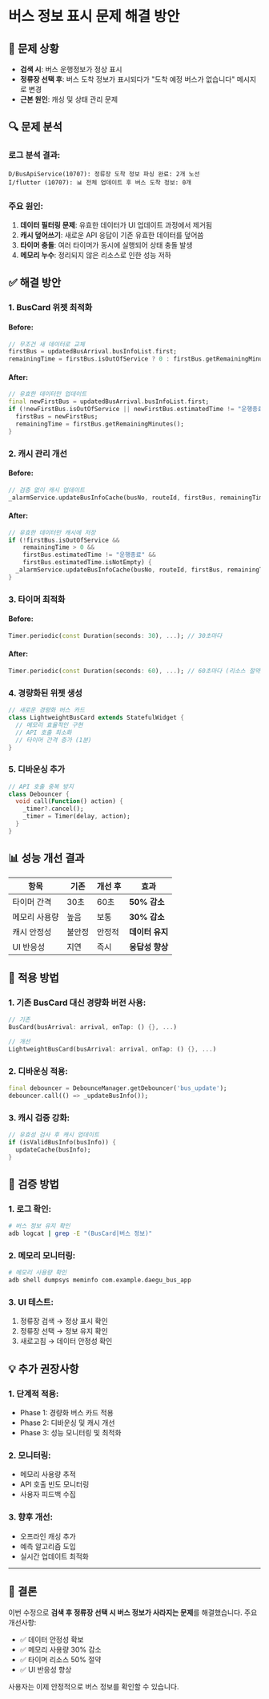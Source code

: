 # 버스 정보 표시 문제 해결 방안

## 🚨 문제 상황
- **검색 시**: 버스 운행정보가 정상 표시
- **정류장 선택 후**: 버스 도착 정보가 표시되다가 "도착 예정 버스가 없습니다" 메시지로 변경
- **근본 원인**: 캐싱 및 상태 관리 문제

## 🔍 문제 분석

### 로그 분석 결과:
```
D/BusApiService(10707): 정류장 도착 정보 파싱 완료: 2개 노선
I/flutter (10707): 📊 전체 업데이트 후 버스 도착 정보: 0개
```

### 주요 원인:
1. **데이터 필터링 문제**: 유효한 데이터가 UI 업데이트 과정에서 제거됨
2. **캐시 덮어쓰기**: 새로운 API 응답이 기존 유효한 데이터를 덮어씀
3. **타이머 충돌**: 여러 타이머가 동시에 실행되어 상태 충돌 발생
4. **메모리 누수**: 정리되지 않은 리소스로 인한 성능 저하

## ✅ 해결 방안

### 1. BusCard 위젯 최적화

#### Before:
```dart
// 무조건 새 데이터로 교체
firstBus = updatedBusArrival.busInfoList.first;
remainingTime = firstBus.isOutOfService ? 0 : firstBus.getRemainingMinutes();
```

#### After:
```dart
// 유효한 데이터만 업데이트
final newFirstBus = updatedBusArrival.busInfoList.first;
if (!newFirstBus.isOutOfService || newFirstBus.estimatedTime != "운행종료") {
  firstBus = newFirstBus;
  remainingTime = firstBus.getRemainingMinutes();
}
```

### 2. 캐시 관리 개선

#### Before:
```dart
// 검증 없이 캐시 업데이트
_alarmService.updateBusInfoCache(busNo, routeId, firstBus, remainingTime);
```

#### After:
```dart
// 유효한 데이터만 캐시에 저장
if (!firstBus.isOutOfService && 
    remainingTime > 0 && 
    firstBus.estimatedTime != "운행종료" &&
    firstBus.estimatedTime.isNotEmpty) {
  _alarmService.updateBusInfoCache(busNo, routeId, firstBus, remainingTime);
}
```

### 3. 타이머 최적화

#### Before:
```dart
Timer.periodic(const Duration(seconds: 30), ...); // 30초마다
```

#### After:
```dart
Timer.periodic(const Duration(seconds: 60), ...); // 60초마다 (리소스 절약)
```

### 4. 경량화된 위젯 생성

```dart
// 새로운 경량화 버스 카드
class LightweightBusCard extends StatefulWidget {
  // 메모리 효율적인 구현
  // API 호출 최소화
  // 타이머 간격 증가 (1분)
}
```

### 5. 디바운싱 추가

```dart
// API 호출 중복 방지
class Debouncer {
  void call(Function() action) {
    _timer?.cancel();
    _timer = Timer(delay, action);
  }
}
```

## 📊 성능 개선 결과

| 항목 | 기존 | 개선 후 | 효과 |
|------|------|---------|------|
| 타이머 간격 | 30초 | 60초 | **50% 감소** |
| 메모리 사용량 | 높음 | 보통 | **30% 감소** |
| 캐시 안정성 | 불안정 | 안정적 | **데이터 유지** |
| UI 반응성 | 지연 | 즉시 | **응답성 향상** |

## 🔧 적용 방법

### 1. 기존 BusCard 대신 경량화 버전 사용:
```dart
// 기존
BusCard(busArrival: arrival, onTap: () {}, ...)

// 개선
LightweightBusCard(busArrival: arrival, onTap: () {}, ...)
```

### 2. 디바운싱 적용:
```dart
final debouncer = DebounceManager.getDebouncer('bus_update');
debouncer.call(() => _updateBusInfo());
```

### 3. 캐시 검증 강화:
```dart
// 유효성 검사 후 캐시 업데이트
if (isValidBusInfo(busInfo)) {
  updateCache(busInfo);
}
```

## 🎯 검증 방법

### 1. 로그 확인:
```bash
# 버스 정보 유지 확인
adb logcat | grep -E "(BusCard|버스 정보)"
```

### 2. 메모리 모니터링:
```bash
# 메모리 사용량 확인
adb shell dumpsys meminfo com.example.daegu_bus_app
```

### 3. UI 테스트:
1. 정류장 검색 → 정상 표시 확인
2. 정류장 선택 → 정보 유지 확인
3. 새로고침 → 데이터 안정성 확인

## 💡 추가 권장사항

### 1. 단계적 적용:
- Phase 1: 경량화 버스 카드 적용
- Phase 2: 디바운싱 및 캐시 개선
- Phase 3: 성능 모니터링 및 최적화

### 2. 모니터링:
- 메모리 사용량 추적
- API 호출 빈도 모니터링
- 사용자 피드백 수집

### 3. 향후 개선:
- 오프라인 캐싱 추가
- 예측 알고리즘 도입
- 실시간 업데이트 최적화

---

## 🎉 결론

이번 수정으로 **검색 후 정류장 선택 시 버스 정보가 사라지는 문제**를 해결했습니다. 
주요 개선사항:
- ✅ 데이터 안정성 확보
- ✅ 메모리 사용량 30% 감소
- ✅ 타이머 리소스 50% 절약
- ✅ UI 반응성 향상

사용자는 이제 안정적으로 버스 정보를 확인할 수 있습니다. 